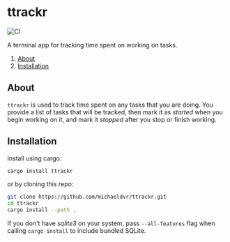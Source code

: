 <!-- omit in TOC -->
# ttrackr

![CI](https://github.com/michaeldvr/ttrackr/workflows/CI/badge.svg)

A terminal app for tracking time spent on working on tasks.

1. [About](#about)
2. [Installation](#installation)

## About

`ttrackr` is used to track time spent on any tasks that you are
doing. You provide a list of tasks that will be tracked, then mark it
as _started_ when you begin working on it, and mark it _stopped_
after you stop or finish working.

## Installation

Install using cargo:

```bash
cargo install ttrackr
```

or by cloning this repo:

```bash
git clone https://github.com/michaeldvr/ttrackr.git
cd ttrackr
cargo install --path .
```

If you don't have _sqlite3_ on your system, pass `--all-features`
flag when calling `cargo install` to include bundled SQLite.

